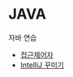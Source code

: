 # JAVA

자바 연습

+ [접근제어자](Access.md)
+ [IntelliJ 꾸미기](https://medium.com/@taegeon/intellij-%ED%85%8C%EB%A7%88%EC%99%80-%ED%8F%B0%ED%8A%B8-%EB%B0%94%EA%BE%B8%EA%B8%B0-d6a460936b33)